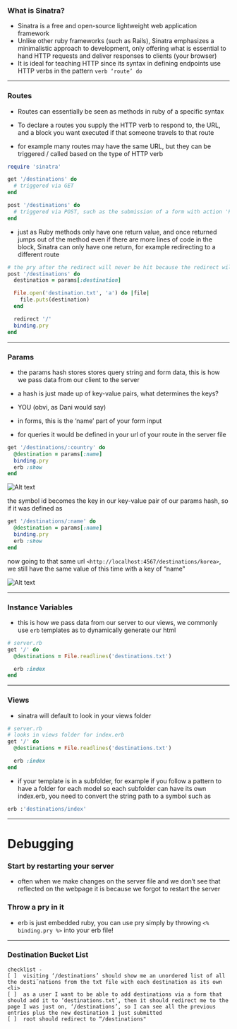 ### What is Sinatra?

* Sinatra is a free and open-source lightweight web application framework
* Unlike other ruby frameworks (such as Rails), Sinatra emphasizes a minimalistic approach to development, only offering what is essential to hand HTTP requests and deliver responses to clients (your browser)
* It is ideal for teaching HTTP since its syntax in defining endpoints use HTTP verbs in the pattern `verb ‘route’ do`

---

### Routes

* Routes can essentially be seen as methods in ruby of a specific syntax
* To declare a routes you supply the HTTP verb to respond to, the URL, and a block you want executed if that someone travels to that route

* for example many routes may have the same URL, but they can be triggered / called based on the type of HTTP verb

```ruby
require 'sinatra'

get '/destinations' do
  # triggered via GET
end

post '/destinations' do
  # triggered via POST, such as the submission of a form with action 'POST'
end
```

* just as Ruby methods only have one return value, and once returned jumps out of the method even if there are more lines of code in the block, Sinatra can only have one return, for example redirecting to a different route

```ruby
# the pry after the redirect will never be hit because the redirect will cause an exit of the block / method
post '/destinations' do
  destination = params[:destination]

  File.open('destination.txt', 'a') do |file|
    file.puts(destination)
  end

  redirect '/'
  binding.pry
end
```

---

### Params

* the params hash stores stores query string and form data, this is how we pass data from our client to the server
* a hash is just made up of key-value pairs, what determines the keys?

* YOU (obvi, as Dani would say)

* in forms, this is the ‘name’ part of your form input
* for queries it would be defined in your url of your route in the server file

```ruby
get '/destinations/:country' do
  @destination = params[:name]
  binding.pry
  erb :show
end
```

![Alt text](http://i.imgur.com/Z5M5puI.png)

the symbol id becomes the key in our key-value pair of our params hash, so if it was defined as

```ruby
get '/destinations/:name' do
  @destination = params[:name]
  binding.pry
  erb :show
end
```

now going to that same url `<http://localhost:4567/destinations/korea>`, we still have the same value of this time with a key of “name"

![Alt text](<http://i.imgur.com/8Ck7OKI.png>)

---

### Instance Variables

* this is how we pass data from our server to our views, we commonly use `erb` templates as to dynamically generate our html

```ruby
# server.rb
get '/' do
  @destinations = File.readlines('destinations.txt')

  erb :index
end
```

---

### Views

* sinatra will default to look in your views folder

```ruby
# server.rb
# looks in views folder for index.erb
get '/' do
  @destinations = File.readlines('destinations.txt')

  erb :index
end
```

* if your template is in a subfolder, for example if you follow a pattern to have a folder for each model so each subfolder can have its own index.erb, you need to convert the string path to a symbol such as

```ruby
erb :'destinations/index'
```

---

Debugging
=========

### Start by restarting your server

* often when we make changes on the server file and we don’t see that reflected on the webpage it is because we forgot to restart the server

### Throw a pry in it

* erb is just embedded ruby, you can use pry simply by throwing `<% binding.pry %>` into your erb file!

---
### Destination Bucket List
```
checklist -
[ ]  visiting ‘/destinations’ should show me an unordered list of all the desti˜nations from the txt file with each destination as its own <li>
[ ]  as a user I want to be able to add destinations via a form that should add it to ‘destinations.txt’, then it should redirect me to the page I was just on, ‘/destinations’, so I can see all the previous entries plus the new destination I just submitted
[ ]  root should redirect to “/destinations"
```

